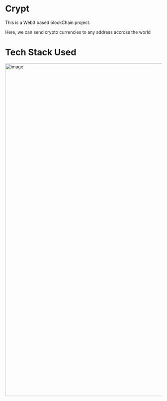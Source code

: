 # Crypt
This is a Web3 based blockChain project. 

Here, we can send crypto currencies to any address accross the world

# Tech Stack Used
<div>
  <img width="1067" alt="image" src="https://user-images.githubusercontent.com/70129000/179238996-c15f908b-b415-4010-9dc2-b48c63ec1365.png" align="center">
</div>

